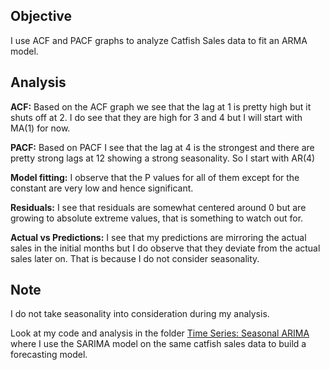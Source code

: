 ## Objective
I use ACF and PACF graphs to analyze Catfish Sales data to fit an ARMA model.

## Analysis
**ACF:** Based on the ACF graph we see that the lag at 1 is pretty high but it shuts off at 2. I do see that they are high for 3 and 4 but I will start with MA(1) for now.

**PACF:** Based on PACF I see that the lag at 4 is the strongest and there are pretty strong lags at 12 showing a strong seasonality. So I start with AR(4)

**Model fitting:** I observe that the P values for all of them except for the constant are very low and hence significant. 

**Residuals:** I see that residuals are somewhat centered around 0 but are growing to absolute extreme values, that is something to watch out for.

**Actual vs Predictions:** I see that my predictions are mirroring the actual sales in the initial months but I do observe that they deviate from the actual sales later on. That is because I do not consider seasonality.

## Note

I do not take seasonality into consideration during my analysis. 

Look at my code and analysis in the folder [Time Series: Seasonal ARIMA](https://github.com/neeth97/Business-Data-Analysis-Projects/tree/main/Time%20Series:%20Seasonal%20ARIMA) where I use the SARIMA model on the same catfish sales data to build a forecasting model.
